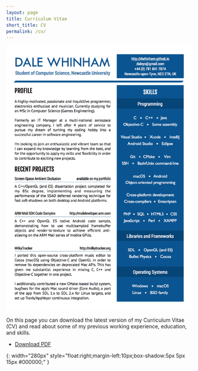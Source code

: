 ```yaml
---
layout: page
title: Curriculum Vitae
short_title: CV
permalink: /cv/
---
```



  [![cv_screenshot]][cv_pdf]

On this page you can download the latest version of my Curriculum Vitae (CV) and read about some of my previous working experience, education, and skills.

  * [Download PDF][cv_pdf]


[cv_pdf]: /assets/docs/dale_whinham_cv_2017.pdf
[cv_screenshot]: /assets/images/cv.png "Download my CV"
{: width="280px" style="float:right;margin-left:10px;box-shadow:5px 5px 15px #000000;" }